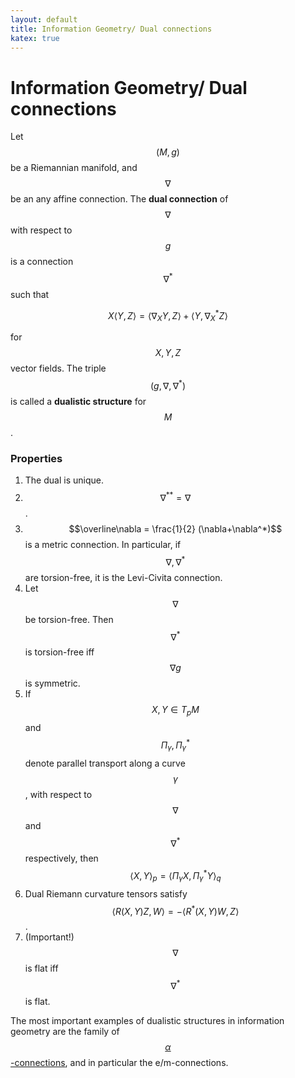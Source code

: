```yaml
---
layout: default
title: Information Geometry/ Dual connections
katex: true
---
```


# Information Geometry/ Dual connections

Let $$(M,g)$$ be a Riemannian manifold, and $$\nabla$$ be an any affine connection. The **dual connection** of $$\nabla$$ with respect to $$g$$ is a connection $$\nabla^*$$ such that

$$X \langle Y,Z \rangle = \langle \nabla_X Y,Z \rangle + \langle Y, \nabla^*_X Z \rangle$$

for $$X,Y,Z$$ vector fields. The triple $$(g,\nabla,\nabla^*)$$ is called a **dualistic structure** for $$M$$.

### Properties
1. The dual is unique.
2. $$\nabla^{**} = \nabla$$.
3. $$\overline\nabla = \frac{1}{2} (\nabla+\nabla^*)$$ is a metric connection. In particular, if $$\nabla,\nabla^*$$ are torsion-free, it is the Levi-Civita connection.
4. Let $$\nabla$$ be torsion-free. Then $$\nabla^*$$ is torsion-free iff $$\nabla g$$ is symmetric.
5. If $$X,Y \in T_p M$$ and $$\Pi_\gamma, \Pi^*_\gamma$$ denote parallel transport along a curve $$\gamma$$, with respect to $$\nabla$$ and $$\nabla^*$$ respectively, then $$\langle X,Y \rangle_p = \langle \Pi_\gamma X, \Pi^*_\gamma Y \rangle_q$$
6. Dual Riemann curvature tensors satisfy $$\langle R(X,Y)Z, W \rangle = - \langle R^* (X,Y)W, Z \rangle$$.
7. (Important!) $$\nabla$$ is flat iff $$\nabla^*$$ is flat.

The most important examples of dualistic structures in information geometry are the family of [$$\alpha$$-connections](#), and in particular the e/m-connections.
